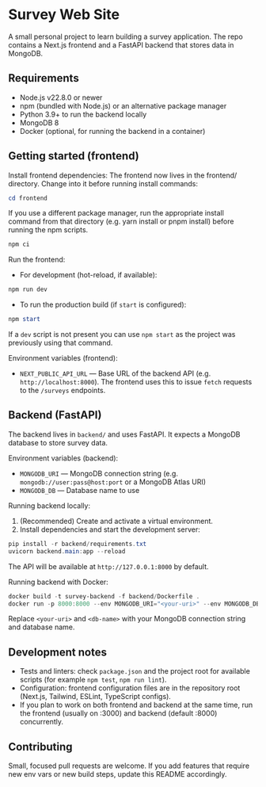 # Survey Web Site

A small personal project to learn building a survey application. The repo contains a Next.js frontend and a FastAPI backend that stores data in MongoDB.

## Requirements

- Node.js v22.8.0 or newer
- npm (bundled with Node.js) or an alternative package manager
- Python 3.9+ to run the backend locally
- MongoDB 8
- Docker (optional, for running the backend in a container)


## Getting started (frontend)

Install frontend dependencies:
The frontend now lives in the frontend/ directory. Change into it before running install commands:

```powershell
cd frontend
```

If you use a different package manager, run the appropriate install command from that directory (e.g. yarn install or pnpm install) before running the npm scripts.
```powershell
npm ci
```

Run the frontend:

- For development (hot-reload, if available):

```powershell
npm run dev
```

- To run the production build (if `start` is configured):

```powershell
npm start
```

If a `dev` script is not present you can use `npm start` as the project was previously using that command.

Environment variables (frontend):

- `NEXT_PUBLIC_API_URL` — Base URL of the backend API (e.g. `http://localhost:8000`).
  The frontend uses this to issue `fetch` requests to the `/surveys` endpoints.

## Backend (FastAPI)

The backend lives in `backend/` and uses FastAPI. It expects a MongoDB database to store survey data.

Environment variables (backend):

- `MONGODB_URI` — MongoDB connection string (e.g. `mongodb://user:pass@host:port` or a MongoDB Atlas URI)
- `MONGODB_DB` — Database name to use

Running backend locally:

1. (Recommended) Create and activate a virtual environment.
2. Install dependencies and start the development server:

```powershell
pip install -r backend/requirements.txt
uvicorn backend.main:app --reload
```

The API will be available at `http://127.0.0.1:8000` by default.

Running backend with Docker:

```powershell
docker build -t survey-backend -f backend/Dockerfile .
docker run -p 8000:8000 --env MONGODB_URI="<your-uri>" --env MONGODB_DB="<db-name>" survey-backend
```

Replace `<your-uri>` and `<db-name>` with your MongoDB connection string and database name.

## Development notes

- Tests and linters: check `package.json` and the project root for available scripts (for example `npm test`, `npm run lint`).
- Configuration: frontend configuration files are in the repository root (Next.js, Tailwind, ESLint, TypeScript configs).
- If you plan to work on both frontend and backend at the same time, run the frontend (usually on :3000) and backend (default :8000) concurrently.

## Contributing

Small, focused pull requests are welcome. If you add features that require new env vars or new build steps, update this README accordingly.


